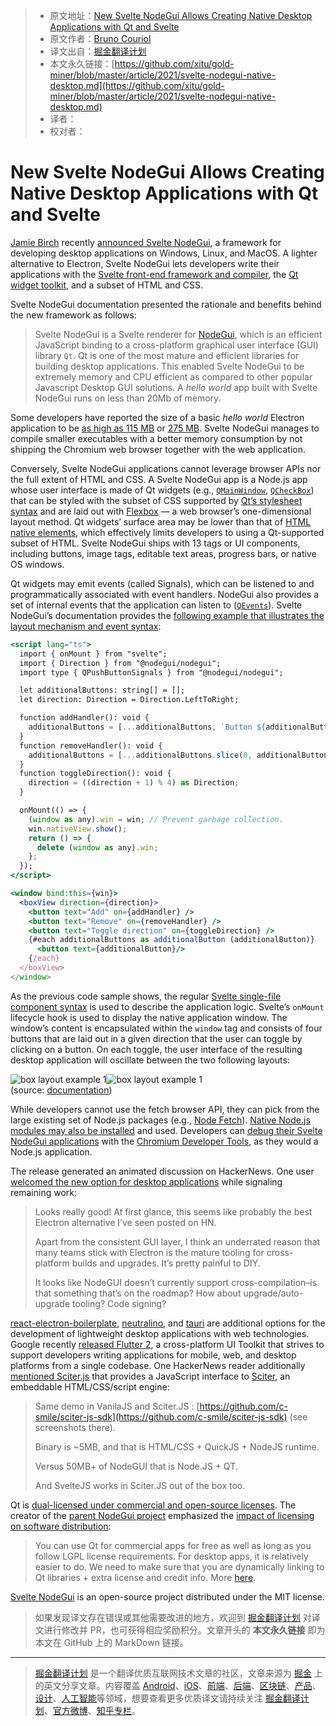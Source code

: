 > * 原文地址：[New Svelte NodeGui Allows Creating Native Desktop Applications with Qt and Svelte](https://www.infoq.com/news/2021/03/svelte-nodegui-native-desktop/)
> * 原文作者：[Bruno Couriol](https://www.infoq.com/profile/Bruno-Couriol/)
> * 译文出自：[掘金翻译计划](https://github.com/xitu/gold-miner)
> * 本文永久链接：[https://github.com/xitu/gold-miner/blob/master/article/2021/svelte-nodegui-native-desktop.md](https://github.com/xitu/gold-miner/blob/master/article/2021/svelte-nodegui-native-desktop.md)
> * 译者：
> * 校对者：

# New Svelte NodeGui Allows Creating Native Desktop Applications with Qt and Svelte

[Jamie Birch](https://twitter.com/LinguaBrowse) recently [announced Svelte NodeGui](https://twitter.com/LinguaBrowse/status/1367929896685756422), a framework for developing desktop applications on Windows, Linux, and MacOS. A lighter alternative to Electron, Svelte NodeGui lets developers write their applications with the [Svelte front-end framework and compiler](https://svelte.dev/), the [Qt widget toolkit](https://www.qt.io/), and a subset of HTML and CSS.

Svelte NodeGui documentation presented the rationale and benefits behind the new framework as follows:

> Svelte NodeGui is a Svelte renderer for [NodeGui](https://nodegui.org/), which is an efficient JavaScript binding to a cross-platform graphical user interface (GUI) library `Qt`. Qt is one of the most mature and efficient libraries for building desktop applications. This enabled Svelte NodeGui to be extremely memory and CPU efficient as compared to other popular Javascript Desktop GUI solutions. A *hello world* app built with Svelte NodeGui runs on less than 20Mb of memory.

Some developers have reported the size of a basic *hello world* Electron application to be [as high as 115 MB](https://medium.com/gowombat/how-to-reduce-the-size-of-an-electron-app-installer-a2bc88a37732) or [275 MB](https://stackoverflow.com/questions/59731319/how-can-i-reduce-my-275mb-hello-world-electron-package-size). Svelte NodeGui manages to compile smaller executables with a better memory consumption by not shipping the Chromium web browser together with the web application.

Conversely, Svelte NodeGui applications cannot leverage browser APIs nor the full extent of HTML and CSS. A Svelte NodeGui app is a Node.js app whose user interface is made of Qt widgets (e.g., [`QMainWindow`](https://doc.qt.io/qt-5/qmainwindow.html), [`QCheckBox`](https://doc.qt.io/qt-5/qcheckbox.html)) that can be styled with the subset of CSS supported by [Qt’s stylesheet syntax](https://doc.qt.io/qt-5/stylesheet-syntax.html) and are laid out with [Flexbox](https://developer.mozilla.org/en-US/docs/Learn/CSS/CSS_layout/Flexbox) — a web browser’s one-dimensional layout method. Qt widgets’ surface area may be lower than that of [HTML native elements](https://www.htmlquick.com/reference/tags.html), which effectively limits developers to using a Qt-supported subset of HTML. Svelte NodeGui ships with 13 tags or UI components, including buttons, image tags, editable text areas, progress bars, or native OS windows.

Qt widgets may emit events (called Signals), which can be listened to and programmatically associated with event handlers. NodeGui also provides a set of internal events that the application can listen to ([`QEvents`](https://svelte.nodegui.org/docs/guides/handle-events#event-handling)). Svelte NodeGui’s documentation provides the [following example that illustrates the layout mechanism and event syntax](https://svelte.nodegui.org/docs/guides/handle-events#how-do-i-know-which-events-are-supported-):

```jsx
<script lang="ts">
  import { onMount } from "svelte";
  import { Direction } from "@nodegui/nodegui";
  import type { QPushButtonSignals } from "@nodegui/nodegui";

  let additionalButtons: string[] = [];
  let direction: Direction = Direction.LeftToRight;

  function addHandler(): void {
    additionalButtons = [...additionalButtons, `Button ${additionalButtons.length}`];
  }
  function removeHandler(): void {
    additionalButtons = [...additionalButtons.slice(0, additionalButtons.length - 1)];
  }
  function toggleDirection(): void {
    direction = ((direction + 1) % 4) as Direction;
  }

  onMount(() => {
    (window as any).win = win; // Prevent garbage collection.
    win.nativeView.show();
    return () => {
      delete (window as any).win;
    };
  });
</script>

<window bind:this={win}>
  <boxView direction={direction}>
    <button text="Add" on={addHandler} />
    <button text="Remove" on={removeHandler} />
    <button text="Toggle direction" on={toggleDirection} />
    {#each additionalButtons as additionalButton (additionalButton)}
      <button text={additionalButton}/>
    {/each}
  </boxView>
</window>
```

As the previous code sample shows, the regular [Svelte single-file component syntax](https://svelte.dev/tutorial/basics) is used to describe the application logic. Svelte’s `onMount` lifecycle hook is used to display the native application window. The window’s content is encapsulated within the `window` tag and consists of four buttons that are laid out in a given direction that the user can toggle by clicking on a button. On each toggle, the user interface of the resulting desktop application will oscillate between the two following layouts:

![box layout example 1](https://github.com/nodegui/react-nodegui/raw/gh-pages/img/box-layout-1.png)![box layout example 1](https://github.com/nodegui/react-nodegui/raw/gh-pages/img/box-layout-2.png)  
(source: [documentation](https://svelte.nodegui.org/docs/guides/layout#boxview-layout))

While developers cannot use the fetch browser API, they can pick from the large existing set of Node.js packages (e.g., [Node Fetch](https://github.com/node-fetch/node-fetch)). [Native Node.js modules may also be installed](https://svelte.nodegui.org/docs/guides/using-native-node-modules) and used. Developers can [debug their Svelte NodeGui applications](https://svelte.nodegui.org/docs/guides/debugging) with the [Chromium Developer Tools](https://nodejs.org/en/docs/inspector/), as they would a Node.js application.

The release generated an animated discussion on HackerNews. One user [welcomed the new option for desktop applications](https://news.ycombinator.com/item?id=26361924) while signaling remaining work:

> Looks really good! At first glance, this seems like probably the best Electron alternative I’ve seen posted on HN.
>
> Apart from the consistent GUI layer, I think an underrated reason that many teams stick with Electron is the mature tooling for cross-platform builds and upgrades. It’s pretty painful to DIY.
>
> It looks like NodeGUI doesn’t currently support cross-compilation–is that something that’s on the roadmap? How about upgrade/auto-upgrade tooling? Code signing?

[react-electron-boilerplate](https://electron-react-boilerplate.js.org/), [neutralino](https://neutralino.js.org/), and [tauri](https://tauri.studio/en/) are additional options for the development of lightweight desktop applications with web technologies. Google recently [released Flutter 2](https://www.infoq.com/news/2021/03/flutter-2-released/), a cross-platform UI Toolkit that strives to support developers writing applications for mobile, web, and desktop platforms from a single codebase. One HackerNews reader additionally [mentioned Sciter.js](https://news.ycombinator.com/item?id=26364927) that provides a JavaScript interface to [Sciter](https://sciter.com/), an embeddable HTML/CSS/script engine:

> Same demo in VanilaJS and Sciter.JS : [https://github.com/c-smile/sciter-js-sdk](https://github.com/c-smile/sciter-js-sdk) (see screenshots there).
>
> Binary is ~5MB, and that is HTML/CSS + QuickJS + NodeJS runtime.
>
> Versus 50MB+ of NodeGUI that is Node.JS + QT.
>
> And SvelteJS works in Sciter.JS out of the box too.

Qt is [dual-licensed under commercial and open-source licenses](https://www.qt.io/licensing/). The creator of the [parent NodeGui project](https://docs.nodegui.org/) emphasized the [impact of licensing on software distribution](https://twitter.com/a7ulr/status/1225498258233053184?s=21):

> You can use Qt for commercial apps for free as well as long as you follow LGPL license requirements. For desktop apps, it is relatively easier to do. We need to make sure that you are dynamically linking to Qt libraries + extra license and credit info. More [here](https://www.youtube.com/watch?v=bwTlCBbB3RY).

[Svelte NodeGui](https://github.com/nodegui/svelte-nodegui) is an open-source project distributed under the MIT license.

> 如果发现译文存在错误或其他需要改进的地方，欢迎到 [掘金翻译计划](https://github.com/xitu/gold-miner) 对译文进行修改并 PR，也可获得相应奖励积分。文章开头的 **本文永久链接** 即为本文在 GitHub 上的 MarkDown 链接。

---

> [掘金翻译计划](https://github.com/xitu/gold-miner) 是一个翻译优质互联网技术文章的社区，文章来源为 [掘金](https://juejin.im) 上的英文分享文章。内容覆盖 [Android](https://github.com/xitu/gold-miner#android)、[iOS](https://github.com/xitu/gold-miner#ios)、[前端](https://github.com/xitu/gold-miner#前端)、[后端](https://github.com/xitu/gold-miner#后端)、[区块链](https://github.com/xitu/gold-miner#区块链)、[产品](https://github.com/xitu/gold-miner#产品)、[设计](https://github.com/xitu/gold-miner#设计)、[人工智能](https://github.com/xitu/gold-miner#人工智能)等领域，想要查看更多优质译文请持续关注 [掘金翻译计划](https://github.com/xitu/gold-miner)、[官方微博](http://weibo.com/juejinfanyi)、[知乎专栏](https://zhuanlan.zhihu.com/juejinfanyi)。
